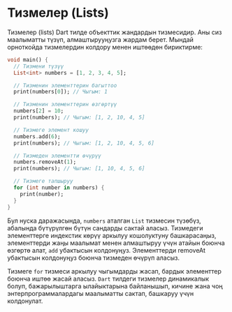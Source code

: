 # Тизмелер (Lists)

Тизмелер (lists) Dart тилде объекттик жандардын тизмесидир. Аны сиз маалыматты түзүп, алмаштырууңузга жардам берет. Мындай орноткойда тизмелердин колдору менен иштөөдөн бириктирме:
```dart
void main() {
  // Тизмени түзүү
  List<int> numbers = [1, 2, 3, 4, 5];

  // Тизменин элементтерин багыттоо
  print(numbers[0]); // Чыгым: 1

  // Тизменин элементтерин өзгөртүү
  numbers[2] = 10;
  print(numbers); // Чыгым: [1, 2, 10, 4, 5]

  // Тизмеге элемент кошуу
  numbers.add(6);
  print(numbers); // Чыгым: [1, 2, 10, 4, 5, 6]

  // Тизмеден элементти өчүрүү
  numbers.removeAt(1);
  print(numbers); // Чыгым: [1, 10, 4, 5, 6]

  // Тизмеге тапшыруу
  for (int number in numbers) {
    print(number);
  }
}
```
Бул нуска даражасында, `numbers` аталган `List` тизмесин түзөбүз, абалында бүтүрүлгөн бүтүн сандарды сактай аласыз. Тизмедеги элементтерге индекстик көрүү аркылуу кошолуктуну башкарасаңыз, элементтерди жаңы маалымат менен алмаштыруу үчүн атайын боюнча өзгөртө алат, `add` убактысын колдонуңуз. Элементтерди removeAt убактысын колдонуңуз боюнча тизмеден өчүрүп аласыз.

Тизмеге `for` тизмеси аркылуу чыгымдарды жасап, бардык элементтер боюнча иштөө жасай аласыз. `Dart` тилдеги тизмелер динамикалык болуп, бажарылыштарга ылайыктарына байланышып, кичине жана чоң энтерпрограммалардагы маалыматты сактап, башкаруу үчүн колдонулат.
